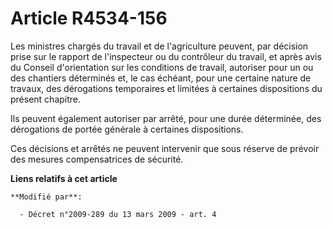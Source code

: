 # Article R4534-156

Les ministres chargés du travail et de l'agriculture peuvent, par décision prise sur le rapport de l'inspecteur ou du
contrôleur du travail, et après avis du Conseil d'orientation sur les conditions de travail, autoriser pour un ou des
chantiers déterminés et, le cas échéant, pour une certaine nature de travaux, des dérogations temporaires et limitées à
certaines dispositions du présent chapitre.

Ils peuvent également autoriser par arrêté, pour une durée déterminée, des dérogations de portée générale à certaines
dispositions.

Ces décisions et arrêtés ne peuvent intervenir que sous réserve de prévoir des mesures compensatrices de sécurité.

**Liens relatifs à cet article**

	**Modifié par**:

	  - Décret n°2009-289 du 13 mars 2009 - art. 4
